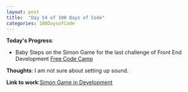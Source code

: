 ```yaml
---
layout: post
title:  "Day 54 of 100 Days of Code"
categories: 100DaysofCode
---
```

**Today's Progress**:
+ Baby Steps on the Simon Game for the last challenge of Front End Development [Free Code Camp](https://www.freecodecamp.com)


**Thoughts**:  I am not sure about setting up sound. 

**Link to work**:[Simon Game in Development](https://codepen.io/jessachandler/pen/LjBgeN/)
